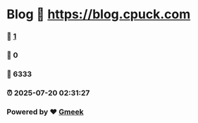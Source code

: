 # Blog :link: https://blog.cpuck.com 
### :page_facing_up: [1](https://blog.cpuck.com/tag.html) 
### :speech_balloon: 0 
### :hibiscus: 6333 
### :alarm_clock: 2025-07-20 02:31:27 
### Powered by :heart: [Gmeek](https://github.com/Meekdai/Gmeek)
